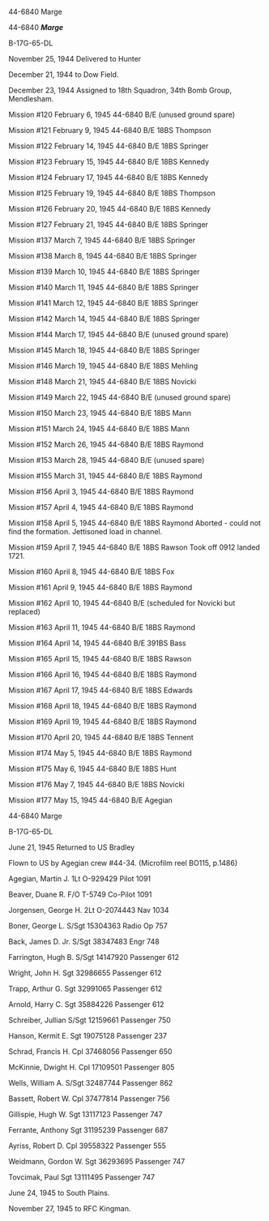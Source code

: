 





44-6840 Marge






 




44-6840 ***Marge***

B-17G-65-DL

November 25, 1944 Delivered to Hunter

December 21, 1944 to Dow Field.

December 23, 1944 Assigned to 18th Squadron, 34th
Bomb Group, Mendlesham.

Mission #120 February 6, 1945 44-6840 B/E (unused ground
spare)

Mission #121 February 9, 1945 44-6840 B/E 18BS Thompson

Mission #122 February 14, 1945 44-6840 B/E 18BS Springer

Mission #123 February 15, 1945 44-6840 B/E 18BS Kennedy

Mission #124 February 17, 1945 44-6840 B/E 18BS Kennedy

Mission #125 February 19, 1945 44-6840 B/E 18BS Thompson

Mission #126 February 20, 1945 44-6840 B/E 18BS Kennedy

Mission #127 February 21, 1945 44-6840 B/E 18BS Springer

Mission #137 March 7, 1945 44-6840 B/E 18BS Springer

Mission #138 March 8, 1945 44-6840 B/E 18BS Springer

Mission #139 March 10, 1945 44-6840 B/E 18BS Springer

Mission #140 March 11, 1945 44-6840 B/E 18BS Springer

Mission #141 March 12, 1945 44-6840 B/E 18BS Springer

Mission #142 March 14, 1945 44-6840 B/E 18BS Springer

Mission #144 March 17, 1945 44-6840 B/E (unused ground
spare)

Mission #145 March 18, 1945 44-6840 B/E 18BS Springer

Mission #146 March 19, 1945 44-6840 B/E 18BS Mehling

Mission #148 March 21, 1945 44-6840 B/E 18BS Novicki

Mission #149 March 22, 1945 44-6840 B/E (unused ground
spare)

Mission #150 March 23, 1945 44-6840 B/E 18BS Mann

Mission #151 March 24, 1945 44-6840 B/E 18BS Mann

Mission #152 March 26, 1945 44-6840 B/E 18BS Raymond

Mission #153 March 28, 1945 44-6840 B/E (unused spare)

Mission #155 March 31, 1945 44-6840 B/E 18BS Raymond

Mission #156 April 3, 1945 44-6840 B/E 18BS Raymond

Mission #157 April 4, 1945 44-6840 B/E 18BS Raymond

Mission #158 April 5, 1945 44-6840 B/E 18BS
Raymond
Aborted \- could not find the formation. Jettisoned load in channel.

Mission #159 April 7, 1945 44-6840 B/E 18BS Rawson Took off
0912 landed 1721\.

Mission #160 April 8, 1945 44-6840 B/E 18BS Fox

Mission #161 April 9, 1945 44-6840 B/E 18BS Raymond

Mission #162 April 10, 1945 44-6840 B/E (scheduled for
Novicki but replaced)

Mission #163 April 11, 1945 44-6840 B/E 18BS Raymond

Mission #164 April 14, 1945 44-6840 B/E 391BS Bass

Mission #165 April 15, 1945 44-6840 B/E 18BS Rawson

Mission #166 April 16, 1945 44-6840 B/E 18BS Raymond

Mission #167 April 17, 1945 44-6840 B/E 18BS Edwards

Mission #168 April 18, 1945 44-6840 B/E 18BS Raymond

Mission #169 April 19, 1945 44-6840 B/E 18BS Raymond

Mission #170 April 20, 1945 44-6840 B/E 18BS Tennent

Mission #174 May 5, 1945 44-6840 B/E 18BS Raymond

Mission #175 May 6, 1945 44-6840 B/E 18BS Hunt

Mission #176 May 7, 1945 44-6840 B/E 18BS Novicki

Mission #177 May 15, 1945 44-6840 B/E Agegian

44-6840 Marge

B-17G-65-DL

June 21, 1945 Returned to US Bradley

Flown to US by Agegian crew #44-34. (Microfilm reel BO115,
p.1486)

Agegian, Martin
J.
1Lt O-929429
Pilot
1091

Beaver, Duane
R.
F/O
T-5749
Co-Pilot
1091

Jorgensen, George
H.
2Lt O-2074443
Nav
1034

Boner, George
L.
S/Sgt 15304363
Radio
Op
757

Back, James D.
Jr.  S/Sgt
38347483
Engr
748

Farrington, Hugh
B.
S/Sgt
14147920
Passenger
612

Wright, John
H.
Sgt
32986655
Passenger
612

Trapp, Arthur
G.
Sgt
32991065
Passenger
612

Arnold, Harry
C.
Sgt
35884226
Passenger
612

Schreiber,
Jullian
S/Sgt 12159661
Passenger
750

Hanson, Kermit
E.
Sgt
19075128
Passenger
237

Schrad, Francis H.
Cpl
37468056
Passenger
650

McKinnie, Dwight
H.
Cpl
17109501
Passenger
805

Wells, William
A.
 S/Sgt
32487744
Passenger
862

Bassett, Robert
W.
Cpl
37477814
Passenger
756

Gillispie, Hugh
W.
Sgt
13117123
Passenger
747

Ferrante,
Anthony
Sgt 31195239
Passenger
687

Ayriss, Robert
D.
Cpl
39558322
Passenger
555

Weidmann, Gordon
W.
Sgt
36293695
Passenger
747

Tovcimak,
Paul
Sgt
13111495
Passenger
747

June 24, 1945 to South Plains.

November 27, 1945 to RFC Kingman.





